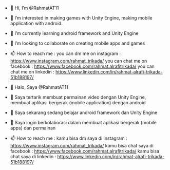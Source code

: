 - 👋 Hi, I’m @RahmatAT11
- 👀 I’m interested in making games with Unity Engine, making mobile application with android.
- 🌱 I’m currently learning android framework and Unity Engine
- 💞️ I’m looking to collaborate on creating mobile apps and games
- 📫 How to reach me :
      you can dm me on instagram : https://www.instagram.com/rahmat_trikada/
      you can chat me on facebook : https://www.facebook.com/rahmat.alrafitrikada/
      you can chat me on linkedin : https://www.linkedin.com/in/rahmat-alrafi-trikada-51b188197/

- 👋 Halo, Saya @RahmatAT11
- 👀 Saya tertarik membuat permainan video dengan Unity Engine, membuat aplikasi bergerak (mobile application) dengan android
- 🌱 Saya sekarang sedang belajar android framework dan Unity Engine
- 💞️ Saya ingin berkolaborasi dalam membuat aplikasi bergerak (mobile apps) dan permainan
- 📫 How to reach me :
      kamu bisa dm saya di instagram : https://www.instagram.com/rahmat_trikada/
      kamu bisa chat saya di facebook : https://www.facebook.com/rahmat.alrafitrikada/
      kamu bisa chat saya di linkedin : https://www.linkedin.com/in/rahmat-alrafi-trikada-51b188197/

<!---
RahmatAT11/RahmatAT11 is a ✨ special ✨ repository because its `README.md` (this file) appears on your GitHub profile.
You can click the Preview link to take a look at your changes.
--->
